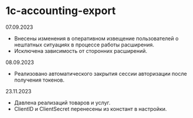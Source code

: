 # 1c-accounting-export
07.09.2023
 - Внесены изменения в оперативном извещение пользователей о нештатных ситуациях в процессе работы расширения.
 - Исключена зависимость от сторонних расширений.

08.09.2023
 - Реализовано автоматического закрытия сессии авторизации после получения токенов.
 
23.11.2023
 - Давлена реализаций товаров и услуг.
 - ClientID и ClientSecret перенесены из констант в настройки.